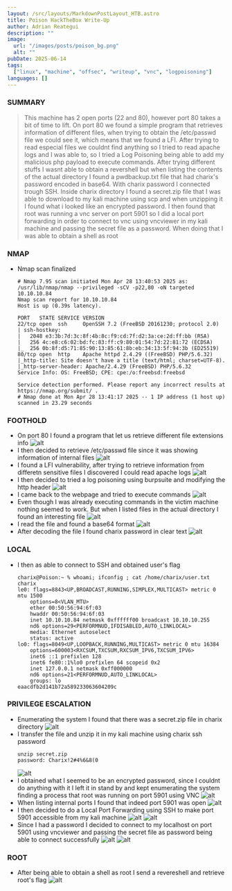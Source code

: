 ```yaml
---
layout: /src/layouts/MarkdownPostLayout_HTB.astro
title: Poison HackTheBox Write-Up
author: Adrian Reategui
description: ""
image:
  url: "/images/posts/poison_bg.png"
  alt: ""
pubDate: 2025-06-14
tags:
  ["linux", "machine", "offsec", "writeup", "vnc", "logpoisoning"]
languages: []
---
```


### SUMMARY
> This machine has 2 open ports (22 and 80), however port 80 takes a bit of time to lift. On port 80 we found a simple program that retrieves information of different files, when trying to obtain the /etc/passwd file we could see it, which means that we found a LFI. After trying to read especial files we couldnt find anything so I tried to read apache logs and I was able to, so I tried a Log Poisoning being able to add my malicious php payload to execute commands. After trying different stuffs I wasnt able to obtain a revershell but when listing the contents of the actual directory I found a pwdbackup.txt file that had charix's password encoded in base64. With charix password I connected trough SSH. Inside charix directory I found a secret.zip file that I was able to download to my kali machine using scp and when unzipping it I found what i looked like an encrypted password. I then found that root was running a vnc server on port 5901 so I did a local port forwarding in order to connect to vnc using vncviewer in my kali machine and passing the secret file as a password. When doing that I was able to obtain a shell as root

### NMAP
- Nmap scan finalized
	```
	# Nmap 7.95 scan initiated Mon Apr 28 13:40:53 2025 as: /usr/lib/nmap/nmap --privileged -sCV -p22,80 -oN targeted 10.10.10.84
	Nmap scan report for 10.10.10.84
	Host is up (0.39s latency).
	
	PORT   STATE SERVICE VERSION
	22/tcp open  ssh     OpenSSH 7.2 (FreeBSD 20161230; protocol 2.0)
	| ssh-hostkey: 
	|   2048 e3:3b:7d:3c:8f:4b:8c:f9:cd:7f:d2:3a:ce:2d:ff:bb (RSA)
	|   256 4c:e8:c6:02:bd:fc:83:ff:c9:80:01:54:7d:22:81:72 (ECDSA)
	|_  256 0b:8f:d5:71:85:90:13:85:61:8b:eb:34:13:5f:94:3b (ED25519)
	80/tcp open  http    Apache httpd 2.4.29 ((FreeBSD) PHP/5.6.32)
	|_http-title: Site doesn't have a title (text/html; charset=UTF-8).
	|_http-server-header: Apache/2.4.29 (FreeBSD) PHP/5.6.32
	Service Info: OS: FreeBSD; CPE: cpe:/o:freebsd:freebsd
	
	Service detection performed. Please report any incorrect results at https://nmap.org/submit/ .
	# Nmap done at Mon Apr 28 13:41:17 2025 -- 1 IP address (1 host up) scanned in 23.29 seconds
	```
### FOOTHOLD
- On port 80 I found a program that let us retrieve different file extensions info
	![alt](/images/posts/poison.webp)
- I then decided to retrieve /etc/passwd file since it was showing information of internal files
	![alt](/images/posts/poison2.webp)
- I found a LFI vulnerability, after trying to retrieve information from differetn sensitive files I discovered I could read apache logs
	![alt](/images/posts/poison3.webp)
- I then decided to tried a log poisoning using burpsuite and modifying the http header
	![alt](/images/posts/poison4.webp)
- I came back to the webpage and tried to execute commands
	![alt](/images/posts/poison5.webp)
- Even though I was already executing commands in the victim machine nothing seemed to work. But when I listed files in the actual directory I found an interesting file
	![alt](/images/posts/poison6.webp)
- I read the file and found a base64 format 
	![alt](/images/posts/poison7.webp)
- After decoding the file I found charix password in clear text
	![alt](/images/posts/poison8.webp)
### LOCAL
- I then as able to connect to SSH and obtained user's flag
	```
	charix@Poison:~ % whoami; ifconfig ; cat /home/charix/user.txt
	charix
	le0: flags=8843<UP,BROADCAST,RUNNING,SIMPLEX,MULTICAST> metric 0 mtu 1500
		options=8<VLAN_MTU>
		ether 00:50:56:94:6f:03
		hwaddr 00:50:56:94:6f:03
		inet 10.10.10.84 netmask 0xffffff00 broadcast 10.10.10.255 
		nd6 options=29<PERFORMNUD,IFDISABLED,AUTO_LINKLOCAL>
		media: Ethernet autoselect
		status: active
	lo0: flags=8049<UP,LOOPBACK,RUNNING,MULTICAST> metric 0 mtu 16384
		options=600003<RXCSUM,TXCSUM,RXCSUM_IPV6,TXCSUM_IPV6>
		inet6 ::1 prefixlen 128 
		inet6 fe80::1%lo0 prefixlen 64 scopeid 0x2 
		inet 127.0.0.1 netmask 0xff000000 
		nd6 options=21<PERFORMNUD,AUTO_LINKLOCAL>
		groups: lo 
	eaacdfb2d141b72a589233063604209c
	```
### PRIVILEGE ESCALATION
- Enumerating the system I found that there was a secret.zip file in charix directory
	![alt](/images/posts/poison9.webp)
- I transfer the file and unzip it in my kali machine using charix ssh password
	```
	unzip secret.zip
	password: Charix!2#4%6&8(0
	```
	![alt](/images/posts/poison10.webp)
- I obtained what I seemed to be an encrypted password, since I couldnt do anything with it I left it in stand by and kept enumerating the system finding a process that root was running on port 5901 using VNC
	![alt](/images/posts/poison11.webp)
- When listing internal ports I found that indeed port 5901 was open
	![alt](/images/posts/poison12.webp)
- I then decided to do a Local Port Forwarding using SSH to make port 5901 accessible from my kali machine
	![alt](/images/posts/poison13.webp)
	![alt](/images/posts/poison14.webp)
- Since I had a password I decided to connect to my localhost on port 5901 using vncviewer and passing the secret file as password being able to connect successfully
	![alt](/images/posts/poison15.webp)
	![alt](/images/posts/poison16.webp)
### ROOT
- After being able to obtain a shell as root I send a revereshell and retrieve root's flag
	![alt](/images/posts/poison17.webp)
